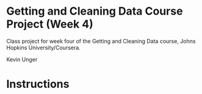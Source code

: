 # Getting and Cleaning Data Course Project (Week 4)
Class project for week four of the Getting and Cleaning Data course, Johns Hopkins University/Coursera.

Kevin Unger

# Instructions



